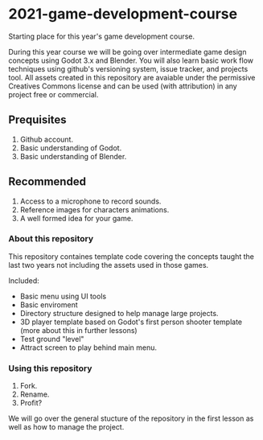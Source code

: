 # 2021-game-development-course

Starting place for this year's game development course.

During this year course we will be going over intermediate game design concepts using Godot 3.x and Blender. You will also learn basic work flow techniques using github's versioning system, issue tracker, and projects tool. All assets created in this repository are avaiable under the permissive Creatives Commons license and can be used (with attribution) in any project free or commercial.

## Prequisites 

1. Github account. 
2. Basic understanding of Godot.
3. Basic understanding of Blender.

## Recommended 

1. Access to a microphone to record sounds.
2. Reference images for characters animations.
3. A well formed idea for your game.

### About this repository

This repository containes template code covering the concepts taught the last two years not including the assets used in those games. 

Included:

* Basic menu using UI tools
* Basic enviroment
* Directory structure designed to help manage large projects.
* 3D player template based on Godot's first person shooter template (more about this in further lessons)
* Test ground "level" 
* Attract screen to play behind main menu.


### Using this repository

1. Fork. 
2. Rename.
3. Profit?


We will go over the general stucture of the repository in the first lesson as well as how to manage the project. 

